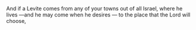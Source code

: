 And if a Levite comes from any of your towns out of all Israel, where he lives —and he may come when he desires — to the place that the Lord will choose,

